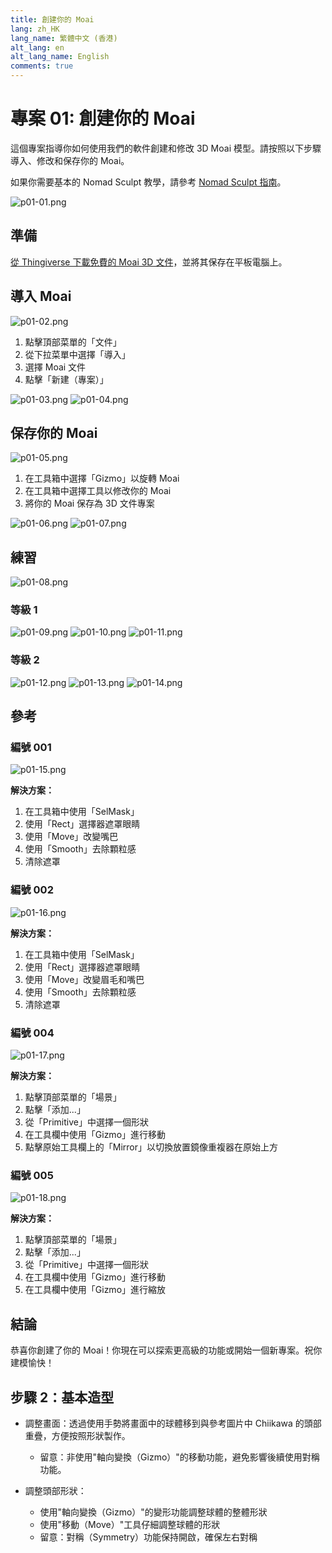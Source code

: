 ```yaml
---
title: 創建你的 Moai
lang: zh_HK
lang_name: 繁體中文 (香港)
alt_lang: en
alt_lang_name: English
comments: true
---
```


# 專案 01: 創建你的 Moai

這個專案指導你如何使用我們的軟件創建和修改 3D Moai 模型。請按照以下步驟導入、修改和保存你的 Moai。

如果你需要基本的 Nomad Sculpt 教學，請參考 [Nomad Sculpt 指南](/zh_HK/resources/getting-to-know-nomad-sculpt/)。

![p01-01.png](images/P01-01.jpg)

## 準備

[從 Thingiverse 下載免費的 Moai 3D 文件](https://www.thingiverse.com/thing:144668)，並將其保存在平板電腦上。

## 導入 Moai

![p01-02.png](images/P01-02.jpg)

1. 點擊頂部菜單的「文件」
2. 從下拉菜單中選擇「導入」
3. 選擇 Moai 文件
4. 點擊「新建（專案）」

![p01-03.png](images/P01-03.jpg)
![p01-04.png](images/P01-04.jpg)

## 保存你的 Moai

![p01-05.png](images/P01-05.jpg)

1. 在工具箱中選擇「Gizmo」以旋轉 Moai
2. 在工具箱中選擇工具以修改你的 Moai
3. 將你的 Moai 保存為 3D 文件專案

![p01-06.png](images/P01-06.jpg)
![p01-07.png](images/P01-07.jpg)

## 練習

![p01-08.png](images/P01-08.jpg)

### 等級 1

![p01-09.png](images/P01-09.jpg)
![p01-10.png](images/P01-10.jpg)
![p01-11.png](images/P01-11.jpg)

### 等級 2

![p01-12.png](images/P01-12.jpg)
![p01-13.png](images/P01-13.jpg)
![p01-14.png](images/P01-14.jpg)

## 參考

### 編號 001

![p01-15.png](images/P01-15.jpg)

**解決方案：**

1. 在工具箱中使用「SelMask」
2. 使用「Rect」選擇器遮罩眼睛
3. 使用「Move」改變嘴巴
4. 使用「Smooth」去除顆粒感
5. 清除遮罩

### 編號 002

![p01-16.png](images/P01-16.jpg)

**解決方案：**

1. 在工具箱中使用「SelMask」
2. 使用「Rect」選擇器遮罩眼睛
3. 使用「Move」改變眉毛和嘴巴
4. 使用「Smooth」去除顆粒感
5. 清除遮罩

### 編號 004

![p01-17.png](images/P01-17.jpg)

**解決方案：**

1. 點擊頂部菜單的「場景」
2. 點擊「添加...」
3. 從「Primitive」中選擇一個形狀
4. 在工具欄中使用「Gizmo」進行移動
5. 點擊原始工具欄上的「Mirror」以切換放置鏡像重複器在原始上方

### 編號 005

![p01-18.png](images/P01-18.jpg)

**解決方案：**

1. 點擊頂部菜單的「場景」
2. 點擊「添加...」
3. 從「Primitive」中選擇一個形狀
4. 在工具欄中使用「Gizmo」進行移動
5. 在工具欄中使用「Gizmo」進行縮放

## 結論

恭喜你創建了你的 Moai！你現在可以探索更高級的功能或開始一個新專案。祝你建模愉快！

## 步驟 2：基本造型

* 調整畫面：透過使用手勢將畫面中的球體移到與參考圖片中 Chiikawa 的頭部重疊，方便按照形狀製作。
   - 留意：非使用"軸向變換（Gizmo）"的移動功能，避免影響後續使用對稱功能。

* 調整頭部形狀：
   * 使用"軸向變換（Gizmo）"的變形功能調整球體的整體形狀
   * 使用"移動（Move）"工具仔細調整球體的形狀
   - 留意：對稱（Symmetry）功能保持開啟，確保左右對稱 